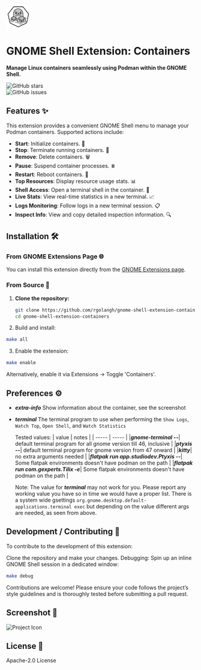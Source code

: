 ![Project Icon](src/podman-icon.png)
# GNOME Shell Extension: Containers

**Manage Linux containers seamlessly using Podman within the GNOME Shell.**
  
![GitHub stars](https://img.shields.io/github/stars/rgolangh/gnome-shell-extension-containers)  
![GitHub issues](https://img.shields.io/github/issues/rgolangh/gnome-shell-extension-containers)

## Features ✨

This extension provides a convenient GNOME Shell menu to manage your Podman containers. Supported actions include:

- **Start**: Initialize containers. 🚀
- **Stop**: Terminate running containers. 🛑
- **Remove**: Delete containers. 🗑️
- **Pause**: Suspend container processes. ⏸️
- **Restart**: Reboot containers. 🔄
- **Top Resources**: Display resource usage stats. 📊
- **Shell Access**: Open a terminal shell in the container. 🔧
- **Live Stats**: View real-time statistics in a new terminal. 📈
- **Logs Monitoring**: Follow logs in a new terminal session. 📋
- **Inspect Info**: View and copy detailed inspection information. 🔍

## Installation 🛠️

### From GNOME Extensions Page 🌐
You can install this extension directly from the [GNOME Extensions page](https://extensions.gnome.org/extension/1500/containers/).

### From Source 📂

1. **Clone the repository:**
   ```bash
   git clone https://github.com/rgolangh/gnome-shell-extension-containers
   cd gnome-shell-extension-containers
   ```
   
2. Build and install:

  ```bash
  make all
  ```

3. Enable the extension:

  ```bash
  make enable
  ```

Alternatively, enable it via Extensions -> Toggle 'Containers'.

## Preferences ⚙

- __*extra-info*__
  Show information about the container, see the screenshot
- __*terminal*__
  The terminal program to use when performing the `Show Logs`, `Watch Top`, `Open Shell`, and `Watch Statistics`

  Tested values:
  | value | notes |
  | ----- | ----- |
  |__*gnome-terminal --*__| default terminal program for all gnome version till 46, inclusive |
  |__*ptyxis --*__| default terminal program for gnome version from 47 onward |
  |__*kitty*__| no extra arguments needed |
  |__*flatpak run app.studiodev.Ptyxis --*__| Some flatpak environments doesn't have podman on the path |
  |__*flatpak run com.gexperts.Tilix -e*__| Some flatpak environments doesn't have podman on the path |

  Note: The value for __*terminal*__ may not work for you. Please report any working value you have so in time we would have a proper list.
  There is a system wide gsettings `org.gnome.desktop.default-applications.terminal exec` but depending on the value different args are needed, as seen from above.

## Development / Contributing 🤝

To contribute to the development of this extension:

Clone the repository and make your changes.
Debugging: Spin up an inline GNOME Shell session in a dedicated window:
  
  ```bash
  make debug
  ```

Contributions are welcome! Please ensure your code follows the project’s style guidelines and is thoroughly tested before submitting a pull request.

## Screenshot 📸

![Project Icon](screenshot.png)

## License 📜

Apache-2.0 License
